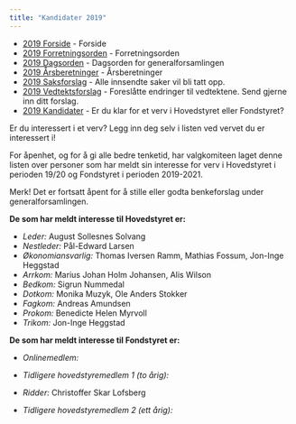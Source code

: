 ```yaml
---
title: "Kandidater 2019"
---
```


* [2019 Forside](/wiki/online/generalforsamlingen/genfors2019)   - Forside
* [2019 Forretningsorden](/wiki/online/generalforsamlingen/genfors2019/forretningsorden) - Forretningsorden
* [2019 Dagsorden](/wiki/online/generalforsamlingen/genfors2019/dagsorden) - Dagsorden for generalforsamlingen
* [2019 Årsberetninger](/wiki/online/generalforsamlingen/genfors2019/aarsberetninger) - Årsberetninger
* [2019 Saksforslag](/wiki/online/generalforsamlingen/genfors2019/saksforslag) - Alle innsendte saker vil bli tatt opp.
* [2019 Vedtektsforslag](/wiki/online/generalforsamlingen/genfors2019/vedtekstforslag) - Foreslåtte endringer til vedtektene. Send gjerne inn ditt forslag.
* [2019 Kandidater](/wiki/online/generalforsamlingen/genfors2019/valg) - Er du klar for et verv i Hovedstyret eller Fondstyret? 

Er du interessert i et verv? Legg inn deg selv i listen ved vervet du er interessert i!

For åpenhet, og for å gi alle bedre tenketid, har valgkomiteen laget denne listen over personer som har meldt sin interesse for verv i Hovedstyret i perioden 19/20 og Fondstyret i perioden 2019-2021. 

Merk! Det er fortsatt åpent for å stille eller godta benkeforslag under generalforsamlingen.  

**De som har meldt interesse til Hovedstyret er:**

* *Leder:* August Sollesnes Solvang
* *Nestleder:* Pål-Edward Larsen
* *Økonomiansvarlig:* Thomas Iversen Ramm, Mathias Fossum, Jon-Inge Heggstad
* *Arrkom:* Marius Johan Holm Johansen, Alis Wilson
* *Bedkom:* Sigrun Nummedal
* *Dotkom:* Monika Muzyk, Ole Anders Stokker
* *Fagkom:* Andreas Amundsen
* *Prokom:* Benedicte Helen Myrvoll 
* *Trikom:* Jon-Inge Heggstad

**De som har meldt interesse til Fondstyret er:**

* *Onlinemedlem:* 
* *Tidligere hovedstyremedlem 1 (to årig):*  
* *Ridder:* Christoffer Skar Lofsberg

* *Tidligere hovedstyremedlem 2 (ett årig):*